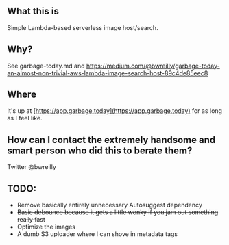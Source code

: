 ## What this is

Simple Lambda-based serverless image host/search.

## Why?

See garbage-today.md and https://medium.com/@bwreilly/garbage-today-an-almost-non-trivial-aws-lambda-image-search-host-89c4de85eec8

## Where

It's up at [https://app.garbage.today](https://app.garbage.today) for as long as I feel like.

## How can I contact the extremely handsome and smart person who did this to berate them?

Twitter @bwreilly

## TODO:

- Remove basically entirely unnecessary Autosuggest dependency
- ~~Basic debounce because it gets a little wonky if you jam out something really fast~~
- Optimize the images
- A dumb S3 uploader where I can shove in metadata tags
